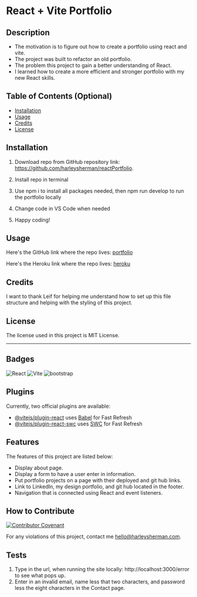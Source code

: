 # React + Vite Portfolio

## Description

- The motivation is to figure out how to create a portfolio using react and vite.
- The project was built to refactor an old portfolio.
- The problem this project to gain a better understanding of React.
- I learned how to create a more efficient and stronger portfolio with my new React skills.

## Table of Contents (Optional)

- [Installation](#installation)
- [Usage](#usage)
- [Credits](#credits)
- [License](#license)

## Installation

1. Download repo from GitHub repository link:
https://github.com/harleysherman/reactPortfolio. 

2. Install repo in terminal

3. Use npm i to install all packages needed, then npm run develop to run the portfolio locally

4. Change code in VS Code when needed

5. Happy coding!

## Usage

Here's the GitHub link where the repo lives:
[portfolio](https://github.com/harleysherman/reactPortfolio)

Here's the Heroku link where the repo lives:
[heroku](https://github.com/harleysherman/noteTaker)

## Credits

I want to thank Leif for helping me understand how to set up this file structure and helping with the styling of this project.

## License

The license used in this project is MIT License.

---

## Badges

![React](https://img.shields.io/badge/React-javascript-blue)
![Vite](https://img.shields.io/badge/Vite-plugin-green)
![bootstrap](https://img.shields.io/badge/bootstrap-css-green)

## Plugins

Currently, two official plugins are available:

- [@vitejs/plugin-react](https://github.com/vitejs/vite-plugin-react/blob/main/packages/plugin-react/README.md) uses [Babel](https://babeljs.io/) for Fast Refresh
- [@vitejs/plugin-react-swc](https://github.com/vitejs/vite-plugin-react-swc) uses [SWC](https://swc.rs/) for Fast Refresh

## Features

The features of this project are listed below:
- Display about page.
- Display a form to have a user enter in information.
- Put portfolio projects on a page with their deployed and git hub links.
- Link to LinkedIn, my design portfolio, and git hub located in the footer.
- Navigation that is connected using React and event listeners.

## How to Contribute

[![Contributor Covenant](https://img.shields.io/badge/Contributor%20Covenant-2.1-4baaaa.svg)](code_of_conduct.md)

For any violations of this project, contact me hello@harleysherman.com.

## Tests

1. Type in the url, when running the site locally: http://localhost:3000/error to see what pops up.
2. Enter in an invalid email, name less that two characters, and password less the eight characters in the Contact page.